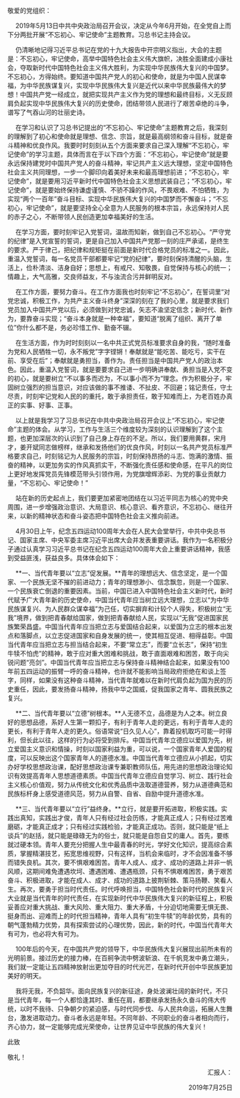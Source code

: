 
敬爱的党组织：

&emsp; 2019年5月13日中共中央政治局召开会议，决定从今年6月开始，在全党自上而下分两批开展“不忘初心、牢记使命”主题教育。习总书记主持会议。

&emsp; 仍清晰地记得习近平总书记在党的十九大报告中开宗明义指出，大会的主题是：不忘初心，牢记使命，高举中国特色社会主义伟大旗帜，决胜全面建成小康社会，夺取新时代中国特色社会主义伟大胜利，为实现中华民族伟大复兴的中国梦。不忘初心，方得始终。要知道中国共产党人的初心和使命，就是为中国人民谋幸福，为中华民族谋复兴，实现中华民族伟大复兴是近代以来中华民族最伟大的梦想！中国共产党一经成立，就把实现共产主义作为党的理想和最终目标，义无反顾肩负起实现中华民族伟大复兴的历史使命，团结带领人民进行了艰苦卓绝的斗争，谱写了气吞山河的壮丽史诗。

&emsp; 在学习和认识了习总书记提出的“不忘初心、牢记使命”主题教育之后，我深刻的理解到了初心和使命就是理想、信念、宗旨，就是最高纲领和奋斗目标，就是奋斗精神和优良作风。我要时时刻刻从五个方面来要求自己深入理解“不忘初心，牢记使命”的学习主题，具体而言在于以下四个方面：“不忘初心，牢记使命”就是要永远保持建党时中国共产党人的奋斗精神，牢记共产主义远大理想，坚定中国特色社会主义共同理想，一步一个脚印向着美好未来和最高理想前进；“不忘初心，牢记使命”，就是要用习近平新时代中国特色社会主义思想武装自己；“不忘初心，牢记使命”，就是要始终保持谦虚谨慎、不骄不躁的作风，不畏艰难、不怕牺牲，为实现“两个一百年”奋斗目标、实现中华民族伟大复兴的中国梦而不懈奋斗；“不忘初心，牢记使命”，就是要坚持全心全意为人民服务的根本宗旨，永远保持对人民的赤子之心，不断带领人民创造更加幸福美好的生活。

&emsp; 在学习方面，要时刻牢记入党誓词，温故而知新，做到自己不忘初心。“严守党的纪律”是入党宣誓的誓词，更是自己加入中国共产党那一刻的庄严承诺，是终生的要求。严于律己，把纪律和规矩挺在前面是新时代合格党员的标准之一。因此，重温入党誓词，每一名党员干部都要牢记“党的纪律”，要时刻保持清醒的头脑，生活上，俭朴清淡、洁身自好；思想上，有戒尺、知敬畏，自觉保持与核心的统一；情趣上，大气高雅，交良师益友，不与浊流合污并鲜明反对。

&emsp; 在工作方面，要努力奋斗。在工作方面我也时刻牢记“不忘初心”，在誓词里“对党忠诚，积极工作，为共产主义奋斗终身”深深的刻在了我的心里，就是要求我们党员加入中国共产党以后，必须做到对党忠诚，矢志不渝坚定信念；新时代、新作为，要靠奋斗实现；“奋斗本身就是一种幸福”，要知道“脱离了组织、离开了单位”你什么都不是，务必珍惜工作、勤奋不辍。

&emsp; 在生活方面，作为时时刻刻以一名中共正式党员标准要求自身的我，“随时准备为党和人民牺牲一切，永不叛党”字字铿锵！奉献就是“能吃苦、能吃亏，实干在前、享受在后”；奉献就是勇担当，善作为。责任担当是中国共产党人的政治本色。因此，重温入党誓词，就是要要求自己进一步明确讲奉献、勇担当是入党不变的初心，就是要树立“不以事多而迟为，不以事小而不为”理念。作为积极分子，牢固树立强烈的担当意识，对应该做的事不推诿、不扯皮、不回避；铭记责任，守土尽责，时刻牢记党和人民的的重托，敢于承担责任，敢于知难而上，为老百姓办真正的实事、好事、正事。

&emsp; 以上就是我学习了习总书记在中共中央政治局召开会议上“不忘初心，牢记使命”主题的体会。从学习，工作与生活三个维度较为深刻的认识理解到了这个主题，也更加深层次的认识到了自己身上存在的不足。所以，我们要用黄群，宋月才，姜开斌同志做榜样，继承和发扬他们的优良作风，时刻以一名共产党员标准严格要求自己，时刻铭记为人民服务的宗旨，时刻保持昂扬的斗志、饱满的激情、振奋的精神，以更加务实的作风真抓实干，不断强化责任感和使命感，在平凡的岗位上更好地发挥党员先锋模范带头引领作用，为党旗增辉添彩、为党的事业贡献力量，“不忘初心、牢记使命！”

&emsp; 站在新的历史起点上，我们要更加紧密地团结在以习近平同志为核心的党中央周围，进一步增强政治意识、大局意识、核心意识、看齐意识，不忘初心、继往开来，以新的精神状态和奋斗姿态把中国特色社会主义推向前进。

&emsp; 4月30日上午，纪念五四运动100周年大会在人民大会堂举行，中共中央总书记、国家主席、中央军委主席习近平出席大会并发表重要讲话。我作为一名积极分子通过认真学习习近平总书记在纪念五四运动100周年大会上重要讲话精神，我感到受益匪浅，获益良多。具体体会如下：

&emsp; **一、当代青年要以“立志”促发展。**青年的理想远大、信念坚定，是一个国家、一个民族无坚不摧的前进动力；青年的理想渺小、信念飘忽，则是一个国家、一个民族衰亡倒退的重要因素。当前，中国已进入中国特色社会主义新时代，新时代赋予广大青年新的历史使命，中国当代青年应当树立远大理想，立志以“为中华民族谋复兴、为人民群众谋幸福”为己任，切实摒弃和计较个人得失，积极树立“无我”境界，做到把青春献给国家，做到把青春献给人民，实现以“无我”促进国家民族繁荣昌盛。中国当代青年应当把立志与爱国结合起来，以爱国为立志的根本出发点和落脚点，以立志促进国家和自身发展的统一，使其相互促进、相得益彰。中国当代青年应当把立志与担当结合起来，不要“常立志”，而要“立长志”，保持“初生牛犊不怕虎”的精神，敢于应对重大困难和挑战，敢于直面艰难和困苦，敢于向尖锐问题“亮剑”。中国当代青年应当把立志与保持奋斗精神结合起来，如果没有100年前五四运动的振臂一呼的奋斗精神，也许就不能影响当局政府拒绝在和谈上签字，同样，如果没有这种奋斗精神，当代青年就难以在新时代肩负起为国为民的历史重任，因此，要发扬奋斗精神，扬我中华之国威，促我国家之青年、圆我民族之复兴。  

&emsp; **二、当代青年要以“立德”树根本。**人无德不立，品德是为人之本。树立良好的思想品德，系好人生第一颗扣子，有利于青年人走的更远，有利于青年人走的更长，有利于青年人走的更久。俗语常说“日久见人心”，靠着投机取巧可能一时得利，但长此以往，这样的行为必将受到排斥。中国当代青年立德应以爱国为先，树立爱国主义意识和情操，时刻以国家利益为重，可以说，一个国家青年人爱国的程度，可以反映出这个国家青年人的道德水准。中国当代青年立德应从小抓起，切实办好学校思想政治课，配好思想政治课专兼职教师队伍，用先进的思想政治理论知识有效提高青年人思想道德素质。中国当代青年立德应自觉学习、树立、践行社会主义核心价值观，努力从传统文化和优秀品质中汲取道德营养，努力从道德典范和民族标杆身上感受道德风范，努力从自警、自省、自励中提升道德水准。  

&emsp; **三、当代青年要以“立行”益终身。**立行，就是要开拓进取，积极实践。实践出真知，实践出才俊，青年人只有经过社会历练，才能真正成人；只有经过苦难磨砺，才能真正成才；只有经过实践检验，才能真正成功。否则，就只能是“纸上谈兵”的赵括，就只能是碌碌无为的俗士，就只能是自怨自艾的庸人。首先，要练就过硬本领。青年人要充分把握人生中最青春的时光，学好文化知识，提高综合素质，掌握精湛技艺，拓宽思维视野，只有这样，当机会来临时，才不会因准备不够而错失良机。其次，要不惧艰难困苦。青年人成人、成才、成功的道路上并非一帆风顺，这期间难免遭遇坎坷、遭遇困难、遭遇瓶颈，只有不惧艰难困苦，勇于艰苦奋斗、积极进取，才能在成人、成才、成功的道路上披荆斩棘、策马扬鞭、笑看人生。再次，要勇于担当时代责任。时代呼唤担当，中国特色社会新时代的民族复兴大业就是当代青年的时代责任，在实现新时代中华民族伟大复兴的新征程上，积极妥善应对重大挑战、重大风险、重大阻力、重大矛盾，十分迫切地需要无惧无畏、挺身而出、迎难而上的时代担当精神，青年人具有“初生牛犊”的年龄优势，具有的朝气蓬勃精力优势，具有探索尝试的心理优势，因此，新的时代，中国当代青年大有可为，也必将大有可为。

&emsp; 100年后的今天，在中国共产党的领导下，中华民族伟大复兴展现出前所未有的光明前景。接过历史的接力棒，在百舸争流中劈波斩浪、在千帆竞发中勇立潮头，我们就一定能让五四精神放射出更加夺目的时代光芒，在新时代开创中华民族更加美好的明天。

&emsp; 我将无我，不负韶华。面向民族复兴的新征途，身处波澜壮阔的新时代，不只是当代青年，每一个人都恰逢其时、重任在肩，都要继承发扬永久奋斗的伟大传统，以时不我待、只争朝夕的紧迫感，与时代同步伐、与人民共命运，拓展人生舞台，激发进取动力。奋斗者永远是年轻。不同年龄、不同职业的奋斗者相向而行，齐心协力，就一定能够完成光荣使命，让世界见证中华民族的伟大复兴！

此致

敬礼！

<p align="right">汇报人：</p>
<p align="right">2019年7月25日</p>

